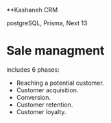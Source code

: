**Kashaneh CRM

postgreSQL, Prisma, Next 13

# Sale managment

includes 6 phases:

- Reaching a potential customer.
- Customer acquisition.
- Conversion.
- Customer retention.
- Customer loyalty.
